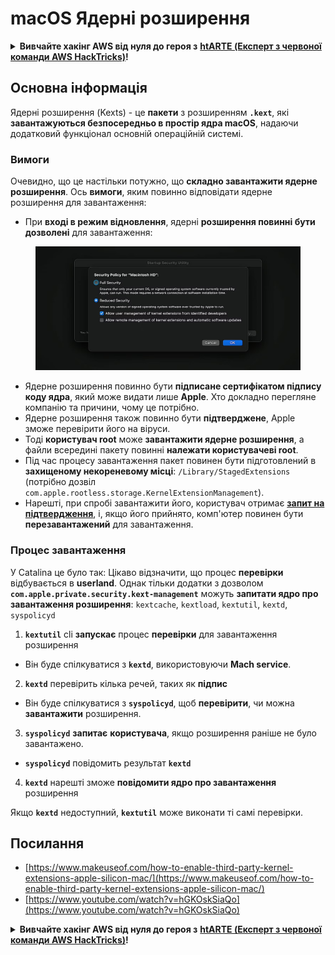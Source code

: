 # macOS Ядерні розширення

<details>

<summary><strong>Вивчайте хакінг AWS від нуля до героя з</strong> <a href="https://training.hacktricks.xyz/courses/arte"><strong>htARTE (Експерт з червоної команди AWS HackTricks)</strong></a><strong>!</strong></summary>

* Ви працюєте в **кібербезпеці компанії**? Хочете, щоб ваша **компанія була рекламована на HackTricks**? Або ви хочете мати доступ до **останньої версії PEASS або завантажити HackTricks у форматі PDF**? Перегляньте [**ПЛАНИ ПІДПИСКИ**](https://github.com/sponsors/carlospolop)!
* Дізнайтеся про [**Сім'ю PEASS**](https://opensea.io/collection/the-peass-family), нашу ексклюзивну колекцію [**NFT**](https://opensea.io/collection/the-peass-family)
* Отримайте [**офіційний мерч PEASS та HackTricks**](https://peass.creator-spring.com)
* **Приєднуйтесь до** [**💬**](https://emojipedia.org/speech-balloon/) **групи Discord** або до [**групи Telegram**](https://t.me/peass) або **слідкуйте** за мною на **Twitter** 🐦[**@carlospolopm**](https://twitter.com/hacktricks\_live).
* **Поділіться своїми хакерськими трюками, надсилайте PR до** [**репозиторію hacktricks**](https://github.com/carlospolop/hacktricks) **та** [**репозиторію hacktricks-cloud**](https://github.com/carlospolop/hacktricks-cloud).

</details>

## Основна інформація

Ядерні розширення (Kexts) - це **пакети** з розширенням **`.kext`**, які **завантажуються безпосередньо в простір ядра macOS**, надаючи додатковий функціонал основній операційній системі.

### Вимоги

Очевидно, що це настільки потужно, що **складно завантажити ядерне розширення**. Ось **вимоги**, яким повинно відповідати ядерне розширення для завантаження:

* При **вході в режим відновлення**, ядерні **розширення повинні бути дозволені** для завантаження:

<figure><img src="../../../.gitbook/assets/image (2) (1) (1) (1) (1) (1) (1) (1) (1) (1) (1) (1) (1) (1) (1) (1).png" alt=""><figcaption></figcaption></figure>

* Ядерне розширення повинно бути **підписане сертифікатом підпису коду ядра**, який може видати лише **Apple**. Хто докладно перегляне компанію та причини, чому це потрібно.
* Ядерне розширення також повинно бути **підтверджене**, Apple зможе перевірити його на віруси.
* Тоді **користувач root** може **завантажити ядерне розширення**, а файли всередині пакету повинні **належати користувачеві root**.
* Під час процесу завантаження пакет повинен бути підготовлений в **захищеному некореневому місці**: `/Library/StagedExtensions` (потрібно дозвіл `com.apple.rootless.storage.KernelExtensionManagement`).
* Нарешті, при спробі завантажити його, користувач отримає [**запит на підтвердження**](https://developer.apple.com/library/archive/technotes/tn2459/\_index.html), і, якщо його прийнято, комп'ютер повинен бути **перезавантажений** для завантаження.

### Процес завантаження

У Catalina це було так: Цікаво відзначити, що процес **перевірки** відбувається в **userland**. Однак тільки додатки з дозволом **`com.apple.private.security.kext-management`** можуть **запитати ядро про завантаження розширення**: `kextcache`, `kextload`, `kextutil`, `kextd`, `syspolicyd`

1. **`kextutil`** cli **запускає** процес **перевірки** для завантаження розширення
* Він буде спілкуватися з **`kextd`**, використовуючи **Mach service**.
2. **`kextd`** перевірить кілька речей, таких як **підпис**
* Він буде спілкуватися з **`syspolicyd`**, щоб **перевірити**, чи можна **завантажити** розширення.
3. **`syspolicyd`** **запитає** **користувача**, якщо розширення раніше не було завантажено.
* **`syspolicyd`** повідомить результат **`kextd`**
4. **`kextd`** нарешті зможе **повідомити ядро про завантаження** розширення

Якщо **`kextd`** недоступний, **`kextutil`** може виконати ті самі перевірки.

## Посилання

* [https://www.makeuseof.com/how-to-enable-third-party-kernel-extensions-apple-silicon-mac/](https://www.makeuseof.com/how-to-enable-third-party-kernel-extensions-apple-silicon-mac/)
* [https://www.youtube.com/watch?v=hGKOskSiaQo](https://www.youtube.com/watch?v=hGKOskSiaQo)

<details>

<summary><strong>Вивчайте хакінг AWS від нуля до героя з</strong> <a href="https://training.hacktricks.xyz/courses/arte"><strong>htARTE (Експерт з червоної команди AWS HackTricks)</strong></a><strong>!</strong></summary>

* Ви працюєте в **кібербезпеці компанії**? Хочете, щоб ваша **компанія була рекламована на HackTricks**? Або ви хочете мати доступ до **останньої версії PEASS або завантажити HackTricks у форматі PDF**? Перегляньте [**ПЛАНИ ПІДПИСКИ**](https://github.com/sponsors/carlospolop)!
* Дізнайтеся про [**Сім'ю PEASS**](https://opensea.io/collection/the-peass-family), нашу ексклюзивну колекцію [**NFT**](https://opensea.io/collection/the-peass-family)
* Отримайте [**офіційний мерч PEASS та HackTricks**](https://peass.creator-spring.com)
* **Приєднуйтесь до** [**💬**](https://emojipedia.org/speech-balloon/) **групи Discord** або до [**групи Telegram**](https://t.me/peass) або **слідкуйте** за мною на **Twitter** 🐦[**@carlospolopm**](https://twitter.com/hacktricks\_live).
* **Поділіться своїми хакерськими трюками, надсилайте PR до** [**репозиторію hacktricks**](https://github.com/carlospolop/hacktricks) **та** [**репозиторію hacktricks-cloud**](https://github.com/carlospolop/hacktricks-cloud).

</details>
